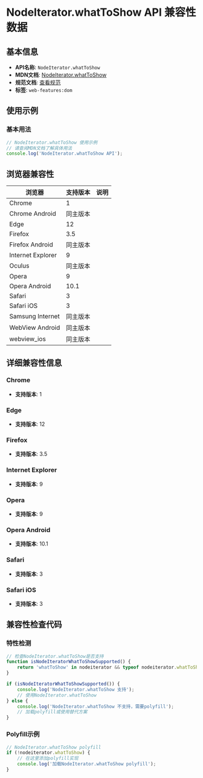 # NodeIterator.whatToShow API 兼容性数据

## 基本信息

- **API名称**: `NodeIterator.whatToShow`
- **MDN文档**: [NodeIterator.whatToShow](https://developer.mozilla.org/docs/Web/API/NodeIterator/whatToShow)
- **规范文档**: [查看规范](https://dom.spec.whatwg.org/#dom-nodeiterator-whattoshow)
- **标签**: `web-features:dom`

## 使用示例

### 基本用法

```javascript
// NodeIterator.whatToShow 使用示例
// 请查阅MDN文档了解具体用法
console.log('NodeIterator.whatToShow API');
```

## 浏览器兼容性

| 浏览器 | 支持版本 | 说明 |
|--------|----------|------|
| Chrome | 1 |  |
| Chrome Android | 同主版本 |  |
| Edge | 12 |  |
| Firefox | 3.5 |  |
| Firefox Android | 同主版本 |  |
| Internet Explorer | 9 |  |
| Oculus | 同主版本 |  |
| Opera | 9 |  |
| Opera Android | 10.1 |  |
| Safari | 3 |  |
| Safari iOS | 3 |  |
| Samsung Internet | 同主版本 |  |
| WebView Android | 同主版本 |  |
| webview_ios | 同主版本 |  |

## 详细兼容性信息

### Chrome

- **支持版本**: 1

### Edge

- **支持版本**: 12

### Firefox

- **支持版本**: 3.5

### Internet Explorer

- **支持版本**: 9

### Opera

- **支持版本**: 9

### Opera Android

- **支持版本**: 10.1

### Safari

- **支持版本**: 3

### Safari iOS

- **支持版本**: 3

## 兼容性检查代码

### 特性检测

```javascript
// 检查NodeIterator.whatToShow是否支持
function isNodeIteratorWhatToShowSupported() {
    return 'whatToShow' in nodeiterator && typeof nodeiterator.whatToShow === 'function';
}

if (isNodeIteratorWhatToShowSupported()) {
    console.log('NodeIterator.whatToShow 支持');
    // 使用NodeIterator.whatToShow
} else {
    console.log('NodeIterator.whatToShow 不支持，需要polyfill');
    // 加载polyfill或使用替代方案
}
```

### Polyfill示例

```javascript
// NodeIterator.whatToShow polyfill
if (!nodeiterator.whatToShow) {
    // 在这里添加polyfill实现
    console.log('加载NodeIterator.whatToShow polyfill');
}
```

